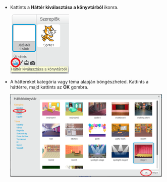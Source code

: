+ Kattints a **Háttér kiválasztása a könyvtárból** ikonra.
    
    ![képernyőkép](images/stage-choose.png)

+ A háttereket kategória vagy téma alapján böngészheted. Kattints a háttérre, majd kattints az **OK** gombra.
    
    ![képernyőkép](images/backdrop.png)